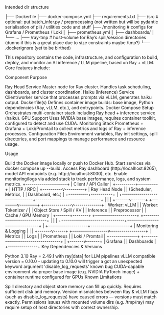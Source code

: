 Intended dir structure


├── Dockerfile
├── docker-compose.yml
├── requirements.txt
├── /src               # optional: put batch_infer.py / preprocessing (not written but will be pydantic serialisation of pii) / utilities code and stuff
├── /monitoring        # configs for Grafana / Prometheus / Loki
│    ├── prometheus.yml
│    ├── dashboards/
│    └── ...
├── /ray-tmp           # host-volume for Ray’s spill/session directories (dunno if this is a great place due to size constraints maybe /tmp?)
└── .dockerignore      (yet to be birthed)

This repository contains the code, infrastructure, and configuration to build, deploy, and monitor an AI inference / LLM pipeline, based on Ray + vLLM. Core features include:

Component Purpose

Ray Head Service Master node for Ray cluster. Handles task scheduling, dashboards, and cluster coordination. Haiku (Inference) Service Client/worker service that processes prompts via vLLM, generates haiku output. Dockerfile(s) Defines container image builds: base image, Python dependencies (Ray, vLLM, etc.), and entrypoints. Docker Compose Setup Orchestrates multi-container stack including Ray head + inference service (haiku). GPU Support Uses NVIDIA base images, requires container toolkit, configured to detect and use CUDA. Monitoring Stack Prometheus + Grafana + Loki/Promtail to collect metrics and logs of Ray + inference processes. Configuration Files Environment variables, Ray init settings, spill directories, and port mappings to manage performance and resource usage.

Usage

Build the Docker image locally or push to Docker Hub.
Start services via docker compose up --build.
Access Ray dashboard (http://localhost:8265⁠), model API endpoints (e.g. http://localhost:8000⁠), etc.
Enable monitoring/logs via added stack to track performance, logs, and system metrics.
                                  +---------------------+
                                  | Client / API Caller |
                                  +----------+----------+
                                             |
                                       HTTP / RPC
                                             |
                                  +----------v----------+
                                  |     Ray Head Node    |
                                  | (Scheduler, Metrics, |
                                  |   Dashboard, etc.)   |
                                  +----------+-----------+
                                             |
            +--------------------------------+---------------------------------+
            |                                |                                 |
    +-------v-------+              +---------v---------+        +--------------v--------------+
    | Worker: vLLM   |              | Worker: Tokenizer /  |        | Object Store / Spill / KV |
    |  Inference     |              | Preprocessor        |        | Cache / GPU Memory          |
    +-------+--------+              +---------------------+        +-----------------------------+
            |                                |                                 |
            +--------------------------------+---------------------------------+
                                             |
                        +--------------------+--------------------+
                        | Monitoring & Logging                   |
                        |                                          |
                +-------v------+        +------------------v------------------+
                | Metrics      |        |   Logs                            |
                | Prometheus   |        | Loki / Promtail                   |
                +--------------+        +-----------------------------------+
                        |
                +-------v-------+
                | Grafana       |
                | Dashboards    |
                +---------------+
Key Dependencies & Versions

Python 3.10
Ray = 2.49.1 with ray[data] for LLM pipelines
vLLM compatible version = 0.10.0 - updating to 0.10.0 will trigger a got an unexpected keyword argument 'disable_log_requests' known bug
CUDA-capable environment via proper base image (e.g. NVIDIA PyTorch image) + container runtime configured for GPUs
Known Limitations

Spill directory and object store memory can fill up quickly. Requires sufficient disk and memory.
Version mismatches between Ray & vLLM flags (such as disable_log_requests) have caused errors — versions must match exactly.
Permissions issues with mounted volume dirs (e.g. /tmp/ray) may require setup of host directories with correct ownership.
